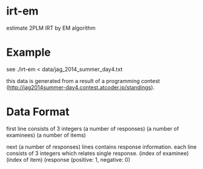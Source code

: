 irt-em
======

estimate 2PLM IRT by EM algorithm

Example
=======
see
./irt-em < data/jag_2014_summer_day4.txt

this data is generated from a result of a programming contest (http://jag2014summer-day4.contest.atcoder.jp/standings).

Data Format
===========
first line consists of 3 integers
(a number of responses) (a number of examinees) (a number of items)

next (a number of responses) lines contains response information.
each line consists of 3 integers which relates single response.
(index of examinee) (index of item) (response (positive: 1, negative: 0)
